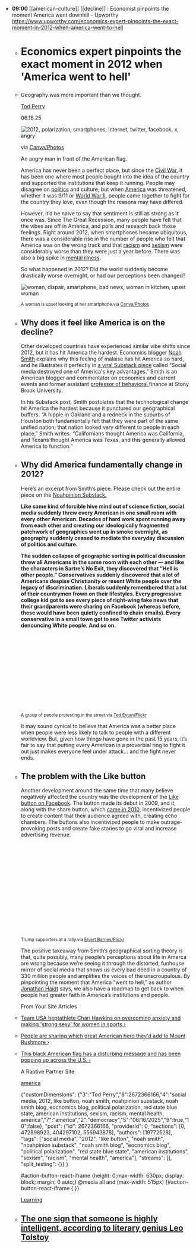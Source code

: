 - **09:00** [[american-culture]] [[decline]] : Economist pinpoints the moment America went downhill - Upworthy https://www.upworthy.com/economics-expert-pinpoints-the-exact-moment-in-2012-when-america-went-to-hell
	- # Economics expert pinpoints the exact moment in 2012 when 'America went to hell'
	- ### 
	  
	  Geography was more important than we thought.
	  
	  [Tod Perry](https://www.upworthy.com/u/tod-perry)
	  
	  06.16.25
	  
	  ![2012, polarization, smartphones, internet, twitter, facebook, x, angry](https://assets.rebelmouse.io/eyJhbGciOiJIUzI1NiIsInR5cCI6IkpXVCJ9.eyJpbWFnZSI6Imh0dHBzOi8vYXNzZXRzLnJibC5tcy82MTAwOTMzOS9vcmlnaW4ucG5nIiwiZXhwaXJlc19hdCI6MTc3NTIxNDM5MH0.IOggutqqhIM_I-fBQMjVP-7iCjxLiTE-m2XNvevM4uM/img.png?width=1200&height=800&quality=85&coordinates=0%2C5%2C0%2C6)
	  
	  via [Canva/Photos](https://www.canva.com/photos/)
	  
	  An angry man in front of the American flag.
	  
	  America has never been a perfect place, but since the [Civil War](https://www.upworthy.com/last-living-civil-war-veteran-spouse-died), it has been one where most people bought into the idea of the country and supported the institutions that keep it running. People may disagree on [politics](https://www.upworthy.com/americans-with-angry-offensive-political-signs-and-flags-are-more-likely-to-be-psychopaths) and culture, but when [America](https://www.upworthy.com/america-the-beautiful-here-are-15-places-in-the-u-s-that-people-say-are-the-prettiest) was threatened, whether it was 9/11 or [World War II](https://www.upworthy.com/a-visualization-of-world-war-ii-like-youve-never-seen-before-2), people came together to fight for the country they love, even though the reasons may have differed.
	  
	  However, it’d be naive to say that sentiment is still as strong as it once was. Since The Great Recession, many people have felt that the vibes are off in America, and polls and research back those feelings. Right around 2012, when smartphones became ubiquitous, there was a considerable rise in the number of people who felt that America was on the wrong track and that [racism](https://news.gallup.com/poll/352457/ratings-black-white-relations-new-low.aspx) and [sexism](https://x.com/zachg932/status/1680082514566684672?s=46) were considerably worse than they were just a year before. There was also a big spike in [mental illness](https://www.upworthy.com/its-getting-harder-to-deny-the-damage-that-social-media-is-doing-to-teenage-girls).
	  
	  So what happened in 2012? Did the world suddenly become drastically worse overnight, or had our perceptions been changed?
	  
	  ![woman, dispair, smartphone, bad news, woman in kitchen, upset woman](https://assets.rebelmouse.io/eyJhbGciOiJIUzI1NiIsInR5cCI6IkpXVCJ9.eyJpbWFnZSI6Imh0dHBzOi8vYXNzZXRzLnJibC5tcy82MTAwOTM2Ni9vcmlnaW4ucG5nIiwiZXhwaXJlc19hdCI6MTgwNDg1NjkxNn0.2hjroKYqnuPAHRRvhOO8Msfx-5IJV4cN-yttJFxZC7I/img.png?width=679&quality=85)
	  
	  <small class="image-media media-caption" placeholder="Add Photo Caption...">A woman is upset looking at her smartphone.</small><small class="image-media media-photo-credit" placeholder="Add Photo Credit...">via <a href="https://www.canva.com/photos/" rel="noopener noreferrer" target="_blank" class="rm-stats-tracked">Canva/Photos</a></small>
	- ## Why does it feel like America is on the decline?
	  
	  Other developed countries have experienced similar vibe shifts since 2012, but it has hit America the hardest. Economics blogger [<u>Noah Smith</u>](https://reason.com/podcast/2025/05/15/noah-smith-i-owe-libertarians-an-apology/) explains why this feeling of malaise has hit America so hard, and he illustrates it perfectly in [<u>a viral Substack piece</u>](https://www.noahpinion.blog/p/social-media-destroyed-one-of-americas) called “Social media destroyed one of America's key advantages.” Smith is an American blogger and commentator on economics and current events and former assistant [<u>professor of behavioral </u>](https://www.focus-economics.com/blog/top-economics-influencers-to-follow/) finance at Stony Brook University.
	  
	  In his Substack post, Smith postulates that the technological change hit America the hardest because it punctured our geographical buffers. “A hippie in Oakland and a redneck in the suburbs of Houston both fundamentally felt that they were part of the same unified nation; that nation looked very different to people in each place,” Smith writes. “Californians thought America was California, and Texans thought America was Texas, and this generally allowed America to function.”
	- ## Why did America fundamentally change in 2012?
	  
	  Here’s an excerpt from Smith’s piece. Please check out the entire piece on the [<u>Noahpinion Substack.</u>](https://www.noahpinion.blog/p/social-media-destroyed-one-of-americas)
	  
	  __Like some kind of forcible hive mind out of science fiction, social media suddenly threw every American in one small room with every other American. Decades of hard work spent running away from each other and creating our ideologically fragmented patchwork of geographies went up in smoke overnight, as geography suddenly ceased to mediate the everyday discussion of politics and culture.__
	  
	  
	  
	  __The sudden collapse of geographic sorting in political discussion threw all Americans in the same room with each other — and like the characters in Sartre’s No Exit, they discovered that “Hell is other people.” Conservatives suddenly discovered that a lot of Americans despise Christianity or resent White people over the legacy of discrimination. Liberals suddenly remembered that a lot of their countrymen frown on their lifestyles. Every progressive college kid got to see every piece of right-wing fake news that their grandparents were sharing on Facebook (whereas before, these would have been quietly confined to chain emails). Every conservative in a small town got to see Twitter activists denouncing White people. And so on.__
	  
	  ![protests, american protest, protest sign, demonstration, mass gathering](data:image/svg+xml,%3Csvg%20xmlns='http://www.w3.org/2000/svg'%20viewBox='0%200%20863%20374'%3E%3C/svg%3E)
	  
	  <small class="image-media media-caption" placeholder="Add Photo Caption...">A group of people protesting in the street.</small><small class="image-media media-photo-credit" placeholder="Add Photo Credit...">via <a href="https://www.flickr.com/photos/taedc/49978001278/in/photolist-2j9ojzd-NVPR2D-P1st9C-2j9UYfs-P1tPg9-oYcgwG-xVVfXh-NVNoc8-7MauA2-2j9fDTQ-pCAyKZ-bCU47m-N6Ry9N-2kmc5Vw-2kcvdbg-2jqRc8j-pUGLRT-X7vW1f-2kmUixH-2j8a5HF-fXTcri-ydcW35-yfvnqT-bEZqKP-2j9TE9i-ySQCo4-yAcY1q-2m1qapv-NB1wmJ-N81n2c-2jddibS-2j9TEdG-N6vB6Z-MdZmsi-pCnbas-pUXzTa-2kndWDm-2j7DjLT-2mZRTDt-2kmzwoQ-2jqRADT-bGP1de-a1XoDY-2jqHRw3-2j9TCJQ-MTMvvd-2j88LVi-2kSfNDB-H8kXqj-2j9QZs1" target="_blank" class="rm-stats-tracked">Ted Eytan/Flickr</a></small>
	  
	  It may sound cynical to believe that America was a better place when people were less likely to talk to people with a different worldview. But, given how things have gone in the past 15 years, it’s fair to say that putting every American in a proverbial ring to fight it out just makes everyone feel under attack... and the fight never ends.
	- ## The problem with the Like button
	  
	  Another development around the same time that many believe negatively affected the country was the development of the [Like button on Facebook](https://www.makeuseof.com/how-like-share-buttons-ruined-social-media/). The button made its debut in 2009, and it, along with the share button, which [came in 2010](https://www.designboom.com/technology/facebook-introduces-new-like-and-share-buttons-11-07-2013/), incentivized people to create content that their audience agreed with, creating echo chambers. The buttons also incentivized people to make outrage-provoking posts and create fake stories to go viral and increase advertising revenue.
	  
	  ![maga, trump supporters, trump flags, trump rally, american flags](data:image/svg+xml,%3Csvg%20xmlns='http://www.w3.org/2000/svg'%20viewBox='0%200%20804%20421'%3E%3C/svg%3E)
	  
	  <small class="image-media media-caption" placeholder="Add Photo Caption...">Trump supporters at a rally.</small><small class="image-media media-photo-credit" placeholder="Add Photo Credit...">via <a href="https://www.flickr.com/photos/perspective/50803598386/in/photolist-2kpkHQ7-2k6FrX3-2kBHeCM-2kpmejn-2kpmQnD-2kj2o1f-2kpi6Qh-2kpmiuH-2keAsWg-2kez9oB-2kpkHyq-2kpkHWE-2kez9gT-2kj39bj-2kph5fk-2k6DC9e-2k6EyYR-KnRXkq-2kpnV6u-2kpi1fj-2k6ET2u-2k6Aa76-2kpi17Z-2k6Fs3P-2k6ESWu-2k7nAH1-2kpkUgs-2k6FYSv-2k7iAQC-2keEgTu-2kpnV7X-2kpi1pn-2mVKzhA-2kpmW17-2kpmVyf-2kphoMf-2kpj5kw-2k7ebH8-2kpgT6r-2kj2MHv-2kj26J2-2kj3a5y-2k7eXmb-2k6QSUf-2k6Aac1-2kj5PrC-2k6BqaW-2kBLBqB-2kj2QCd-2k6Ezii" target="_blank" class="rm-stats-tracked">Elvert Barnes/Flickr</a></small>
	  
	  The positive takeaway from Smith’s geographical sorting theory is that, quite possibly, many people’s perceptions about life in Amerca are wrong because we’re seeing it through the distorted, funhouse mirror of social media that shows us every bad deed in a country of 330 million people and amplifies the voices of the unscroupulous. By pinpointing the moment that America “went to hell,” as author [Jonathan Haidt](https://x.com/JonHaidt/status/1933498299551469910) says, we also have a roadmap to get back to when people had greater faith in America’s institutions and people.
	  
	  From Your Site Articles
	- [Team USA heptathlete Chari Hawkins on overcoming anxiety and making 'strong sexy' for women in sports ›](https://www.upworthy.com/chari-hawkins-olympics-2020)
	- [People are sharing which great American hero they'd add to Mount Rushmore ›](https://www.upworthy.com/mount-rushmore-additions-ex1)
	- [This black American flag has a disturbing message and has been popping up across the U.S. ›](https://www.upworthy.com/if-your-neighbor-is-flying-a-black-american-flag-from-their-home-you-should-be-a-little-concerned)
	  
	  A Raptive Partner Site
	  
	  [america](https://www.upworthy.com/tag/america)
	  
	  [](https://www.facebook.com/sharer/sharer.php?u=https%3A%2F%2Fwww.upworthy.com%2Feconomics-expert-pinpoints-the-exact-moment-in-2012-when-america-went-to-hell%3Fxrs%3DRebelMouse_fb%26ts%3D1750064732)[](https://twitter.com/intent/tweet?url=https://www.upworthy.com/economics-expert-pinpoints-the-exact-moment-in-2012-when-america-went-to-hell&text=Economics%20expert%20pinpoints%20the%20exact%20moment%20in%202012%20when%20%27America%20went%20to%20hell%27&)[](https://share.flipboard.com/bookmarklet/popout?v=2&url=https://www.upworthy.com/economics-expert-pinpoints-the-exact-moment-in-2012-when-america-went-to-hell)[](mailto:?subject=Economics%20expert%20pinpoints%20the%20exact%20moment%20in%202012%20when%20%27America%20went%20to%20hell%27&body=https://www.upworthy.com/economics-expert-pinpoints-the-exact-moment-in-2012-when-america-went-to-hell)[](javascript:void(0) "Copy this link to clipboard")
	  
	  {"customDimensions": {"3":"Tod Perry","8":2672366166,"4":"social media, 2012, like button, noah smith, noahpinion substack, noah smith blog, eocnomics blog, political polarization, red state blue state, american institutions, sexism, racism, mental health, america","7":"america","2":"democracy","5":"06/16/2025","9":true,"10":false}, "post": {"id": 2672366166, "providerId": 0, "sections": \[0, 472898923, 404297102, 556943878\], "authors": \[19772528\], "tags": \["social media", "2012", "like button", "noah smith", "noahpinion substack", "noah smith blog", "eocnomics blog", "political polarization", "red state blue state", "american institutions", "sexism", "racism", "mental health", "america"\], "streams": \[\], "split\_testing": {}} }
	  
	  #action-button-react-iframe {height: 0;max-width: 630px; display: block; margin: 0 auto;} @media all and (max-width: 515px) {#action-button-react-iframe { }}<iframe id="action-button-react-iframe" src="https://prod-native.actionbutton.co?isNativeEmbed=true&amp;500a0be4-16ad-40b8-813d-6d2221bcef7b&amp;embedType=0&amp;articleUrlTracking=https://www.upworthy.com/economics-expert-pinpoints-the-exact-moment-in-2012-when-america-went-to-hell&amp;articleUrl=https://www.upworthy.com/economics-expert-pinpoints-the-exact-moment-in-2012-when-america-went-to-hell&amp;sponsored=undefined" allow="camera; microphone" ab-id="action_button_container" scrolling="no" is-iframe-loaded="true" style="width: 100%; height: 0px; border: 0px; overflow: hidden;"></iframe>
	  
	  [Learning](https://www.upworthy.com/education/learning/)
	- ## [The one sign that someone is highly intelligent, according to literary genius Leo Tolstoy](https://www.upworthy.com/tolstoys-sign-someone-is-intelligent-ex1)